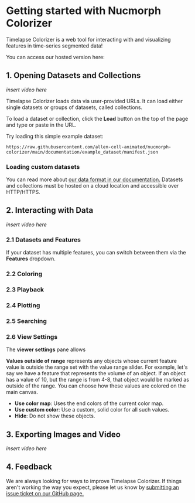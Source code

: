 # Getting started with Nucmorph Colorizer

Timelapse Colorizer is a web tool for interacting with and visualizing features in time-series segmented data!

You can access our hosted version here:

## 1. Opening Datasets and Collections

_insert video here_

Timelapse Colorizer loads data via user-provided URLs. It can load either single datasets or groups of datasets, called collections.

To load a dataset or collection, click the **Load** button on the top of the page and type or paste in the URL.

Try loading this simple example dataset:

```
https://raw.githubusercontent.com/allen-cell-animated/nucmorph-colorizer/main/documentation/example_dataset/manifest.json
```

### Loading custom datasets

You can read more about [our data format in our documentation.](./DATA_FORMAT.md) Datasets and collections must be hosted on a cloud location and accessible over HTTP/HTTPS.

## 2. Interacting with Data

_insert video here_

### 2.1 Datasets and Features

If your dataset has multiple features, you can switch between them via the **Features** dropdown.

### 2.2 Coloring

### 2.3 Playback

### 2.4 Plotting

### 2.5 Searching

### 2.6 View Settings

The **viewer settings** pane allows

**Values outside of range** represents any objects whose current feature value is outside the range set with the value range slider. For example, let's say we have a feature that represents the volume of an object. If an object has a value of 10, but the range is from 4-8, that object would be marked as outside of the range. You can choose how these values are colored on the main canvas.

- **Use color map**: Uses the end colors of the current color map.
- **Use custom color**: Use a custom, solid color for all such values.
- **Hide**: Do not show these objects.

## 3. Exporting Images and Video

_insert video here_

## 4. Feedback

We are always looking for ways to improve Timelapse Colorizer. If things aren't working the way you expect, please let us know by [submitting an issue ticket on our GitHub page.](https://github.com/allen-cell-animated/nucmorph-colorizer/issues)
